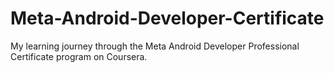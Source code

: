 # Meta-Android-Developer-Certificate
My learning journey through the Meta Android Developer Professional Certificate program on Coursera.
